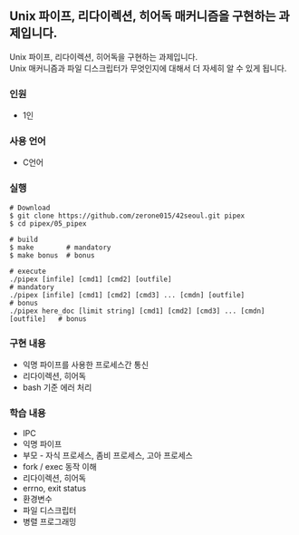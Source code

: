 ## Unix 파이프, 리다이렉션, 히어독 매커니즘을 구현하는 과제입니다.
Unix 파이프, 리다이렉션, 히어독을 구현하는 과제입니다.  
Unix 매커니즘과 파일 디스크립터가 무엇인지에 대해서 더 자세히 알 수 있게 됩니다.  

### 인원
- 1인
### 사용 언어
- C언어
### 실행
```shell
# Download
$ git clone https://github.com/zerone015/42seoul.git pipex
$ cd pipex/05_pipex

# build
$ make        # mandatory
$ make bonus  # bonus

# execute
./pipex [infile] [cmd1] [cmd2] [outfile]                                    # mandatory
./pipex [infile] [cmd1] [cmd2] [cmd3] ... [cmdn] [outfile]                  # bonus
./pipex here_doc [limit string] [cmd1] [cmd2] [cmd3] ... [cmdn] [outfile]   # bonus
```
### 구현 내용
- 익명 파이프를 사용한 프로세스간 통신
- 리다이렉션, 히어독
- bash 기준 에러 처리
### 학습 내용
- IPC
- 익명 파이프
- 부모 - 자식 프로세스, 좀비 프로세스, 고아 프로세스
- fork / exec 동작 이해
- 리다이렉션, 히어독
- errno, exit status
- 환경변수
- 파일 디스크립터
- 병렬 프로그래밍  
